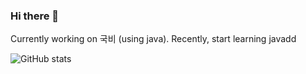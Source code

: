 ### Hi there 👋

Currently working on 국비 (using java). Recently, start learning javadd


![GitHub stats](https://github-readme-stats.vercel.app/api?username=wjs960&show_icons=true&theme=dark  )

<!--
**wjs960/wjs960** is a ✨ _special_ ✨ repository because its `README.md` (this file) appears on your GitHub profile.

Here are some ideas to get you started:

- 🔭 I’m currently working on ...
- 🌱 I’m currently learning ...
- 👯 I’m looking to collaborate on ...
- 🤔 I’m looking for help with ...
- 💬 Ask me about ...
- 📫 How to reach me: ...
- 😄 Pronouns: ...
- ⚡ Fun fact: ...
-->
